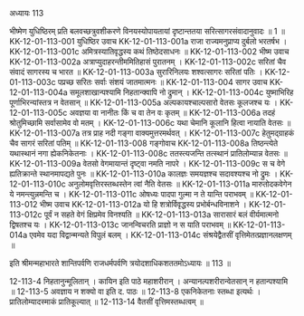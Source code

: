 अध्यायः 113

भीष्मेण युधिष्ठिरम् प्रति बलवच्छत्रुवशीकरणे विनयस्योपायतायां दृष्टान्ततया सरित्सागरसंवादानुवादः ॥ 1 ॥
KK-12-01-113-001	युधिष्ठिर उवाच 
KK-12-01-113-001a	राजा राज्यमनुप्राप्य दुर्बलो भरतर्षभ ।
KK-12-01-113-001c	अमित्रस्यातिवृद्धस्य कथं तिष्ठेदसाधनः ॥
KK-12-01-113-002	भीष्म उवाच 
KK-12-01-113-002a	अत्राप्युदाहरन्तीममितिहासं पुरातनम् ।
KK-12-01-113-002c	सरितां चैव संवादं सागरस्य च भारत ॥
KK-12-01-113-003a	सुरारिनिलयः शश्वत्सागरः सरितां पतिः ।
KK-12-01-113-003c	पप्रच्छ सरितः सर्वाः संशयं जातमात्मनः ॥
KK-12-01-113-004	सागर उवाच 
KK-12-01-113-004a	समूलशाखान्पश्यामि निहतान्क्वापि नो द्रुमान् ।
KK-12-01-113-004c	युष्माभिरिह पूर्णाभिरन्यांस्तत्र न वेतसान् ॥
KK-12-01-113-005a	अल्पकायश्चाल्पसारो वेतसः कूलजश्च यः ।
KK-12-01-113-005c	अवज्ञया वा नानीतः किं च वा तेन वः कृतम् ॥
KK-12-01-113-006a	तदहं श्रोतुमिच्छामि सर्वासामेव वो मतम् ।
KK-12-01-113-006c	यथा चेमानि कूलानि हित्वा नायाति वेतसः ॥
KK-12-01-113-007a	तत्र प्राह नदी गङ्गा वाक्यमुत्तरमर्थवत् ।
KK-12-01-113-007c	हेतुमद्ग्राहकं चैव सागरं सरितां पतिम् ॥
KK-12-01-113-008	गङ्गोवाच 
KK-12-01-113-008a	तिष्ठन्त्येते यथास्थानं नगा ह्येकनिकेतनाः ।
KK-12-01-113-008c	ततस्त्यजन्ति तत्स्थानं प्रातिलोम्यान्न वेतसः ॥
KK-12-01-113-009a	वेतसो वेगमायान्तं दृष्ट्वा नमति नापरे ।
KK-12-01-113-009c	स च वेगे ह्यतिक्रान्ते स्थानमापद्यते पुनः ॥
KK-12-01-113-010a	कालज्ञः समयज्ञश्च सदावश्यश्च नो द्रुमः ।
KK-12-01-113-010c	अनुलोमवृत्तिरस्तब्धस्तेन त्वां नैति वेतसः ॥
KK-12-01-113-011a	मारुतोदकवेगेन ये नमन्त्युन्नमन्ति च ।
KK-12-01-113-011c	ओषध्यः पादपा गुल्मा न ते यान्ति पराभवम् ॥
KK-12-01-113-012	भीष्म उवाच 
KK-12-01-113-012a	यो हि शत्रोर्विवृद्धस्य प्रभोर्बन्धविनाशने ।
KK-12-01-113-012c	पूर्वं न सहते वेगं क्षिप्रमेव विनश्यति ॥
KK-12-01-113-013a	सारासारं बलं वीर्यमात्मनो द्विषतश्च यः ।
KK-12-01-113-013c	जानन्विचरति प्राज्ञो न स याति पराभवम् ॥
KK-12-01-113-014a	एवमेव यदा विद्वान्मन्यते विपुलं बलम् ।
KK-12-01-113-014c	संश्रयेद्वैतसीं वृत्तिमेतत्प्रज्ञानलक्षणम् ॥ 

इति श्रीमन्महाभारते शान्तिपर्वणि राजधर्मपर्वणि त्रयोदशाधिकशततमोऽध्यायः ॥ 113 ॥

12-113-4 निहतानुन्मूलितान् । कायिन इति पाठे महाशरीरान् । अन्यानल्पशरीरान्वेतसान् न हतान्पश्यामि ॥ 12-113-5 अवज्ञाय न शक्यो वा इति द. पाठः ॥ 12-113-8 एकनिकेतनाः स्तब्धा इत्यर्थः । प्रातिलोम्यादस्माकं प्रातिकूल्यात् ॥ 12-113-14 वैतसीं वृत्तिमस्तब्धत्वम् ॥
